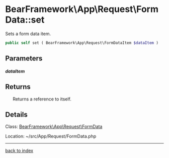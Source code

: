 # BearFramework\App\Request\FormData::set

Sets a form data item.

```php
public self set ( BearFramework\App\Request\FormDataItem $dataItem )
```

## Parameters

##### dataItem

## Returns

&nbsp;&nbsp;&nbsp;&nbsp;&nbsp;&nbsp;Returns a reference to itself.

## Details

Class: [BearFramework\App\Request\FormData](bearframework.app.request.formdata.class.md)

Location: ~/src/App/Request/FormData.php

---

[back to index](index.md)

